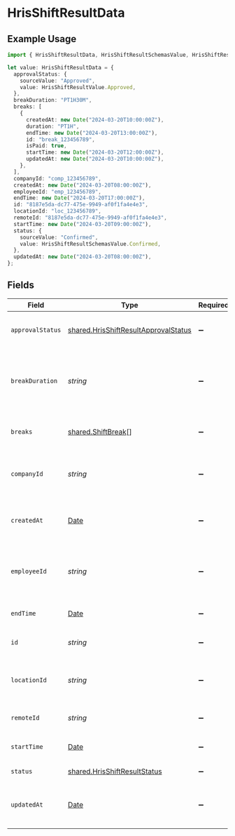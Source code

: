 # HrisShiftResultData

## Example Usage

```typescript
import { HrisShiftResultData, HrisShiftResultSchemasValue, HrisShiftResultValue } from "@stackone/stackone-client-ts/sdk/models/shared";

let value: HrisShiftResultData = {
  approvalStatus: {
    sourceValue: "Approved",
    value: HrisShiftResultValue.Approved,
  },
  breakDuration: "PT1H30M",
  breaks: [
    {
      createdAt: new Date("2024-03-20T10:00:00Z"),
      duration: "PT1H",
      endTime: new Date("2024-03-20T13:00:00Z"),
      id: "break_123456789",
      isPaid: true,
      startTime: new Date("2024-03-20T12:00:00Z"),
      updatedAt: new Date("2024-03-20T10:00:00Z"),
    },
  ],
  companyId: "comp_123456789",
  createdAt: new Date("2024-03-20T08:00:00Z"),
  employeeId: "emp_123456789",
  endTime: new Date("2024-03-20T17:00:00Z"),
  id: "8187e5da-dc77-475e-9949-af0f1fa4e4e3",
  locationId: "loc_123456789",
  remoteId: "8187e5da-dc77-475e-9949-af0f1fa4e4e3",
  startTime: new Date("2024-03-20T09:00:00Z"),
  status: {
    sourceValue: "Confirmed",
    value: HrisShiftResultSchemasValue.Confirmed,
  },
  updatedAt: new Date("2024-03-20T08:00:00Z"),
};
```

## Fields

| Field                                                                                               | Type                                                                                                | Required                                                                                            | Description                                                                                         | Example                                                                                             |
| --------------------------------------------------------------------------------------------------- | --------------------------------------------------------------------------------------------------- | --------------------------------------------------------------------------------------------------- | --------------------------------------------------------------------------------------------------- | --------------------------------------------------------------------------------------------------- |
| `approvalStatus`                                                                                    | [shared.HrisShiftResultApprovalStatus](../../../sdk/models/shared/hrisshiftresultapprovalstatus.md) | :heavy_minus_sign:                                                                                  | The approval status of the shift                                                                    |                                                                                                     |
| `breakDuration`                                                                                     | *string*                                                                                            | :heavy_minus_sign:                                                                                  | The total break duration for this shift in ISO 8601 duration format                                 | PT1H30M                                                                                             |
| `breaks`                                                                                            | [shared.ShiftBreak](../../../sdk/models/shared/shiftbreak.md)[]                                     | :heavy_minus_sign:                                                                                  | The breaks taken during this shift                                                                  |                                                                                                     |
| `companyId`                                                                                         | *string*                                                                                            | :heavy_minus_sign:                                                                                  | The company ID associated with this shift                                                           | comp_123456789                                                                                      |
| `createdAt`                                                                                         | [Date](https://developer.mozilla.org/en-US/docs/Web/JavaScript/Reference/Global_Objects/Date)       | :heavy_minus_sign:                                                                                  | The date and time the shift was created                                                             | 2024-03-20T08:00:00Z                                                                                |
| `employeeId`                                                                                        | *string*                                                                                            | :heavy_minus_sign:                                                                                  | The employee ID associated with this shift                                                          | emp_123456789                                                                                       |
| `endTime`                                                                                           | [Date](https://developer.mozilla.org/en-US/docs/Web/JavaScript/Reference/Global_Objects/Date)       | :heavy_minus_sign:                                                                                  | The end time of the shift                                                                           | 2024-03-20T17:00:00Z                                                                                |
| `id`                                                                                                | *string*                                                                                            | :heavy_minus_sign:                                                                                  | Unique identifier                                                                                   | 8187e5da-dc77-475e-9949-af0f1fa4e4e3                                                                |
| `locationId`                                                                                        | *string*                                                                                            | :heavy_minus_sign:                                                                                  | The location ID where this shift takes place                                                        | loc_123456789                                                                                       |
| `remoteId`                                                                                          | *string*                                                                                            | :heavy_minus_sign:                                                                                  | Provider's unique identifier                                                                        | 8187e5da-dc77-475e-9949-af0f1fa4e4e3                                                                |
| `startTime`                                                                                         | [Date](https://developer.mozilla.org/en-US/docs/Web/JavaScript/Reference/Global_Objects/Date)       | :heavy_minus_sign:                                                                                  | The start time of the shift                                                                         | 2024-03-20T09:00:00Z                                                                                |
| `status`                                                                                            | [shared.HrisShiftResultStatus](../../../sdk/models/shared/hrisshiftresultstatus.md)                 | :heavy_minus_sign:                                                                                  | The status of the shift                                                                             |                                                                                                     |
| `updatedAt`                                                                                         | [Date](https://developer.mozilla.org/en-US/docs/Web/JavaScript/Reference/Global_Objects/Date)       | :heavy_minus_sign:                                                                                  | The date and time the shift was last updated                                                        | 2024-03-20T08:00:00Z                                                                                |